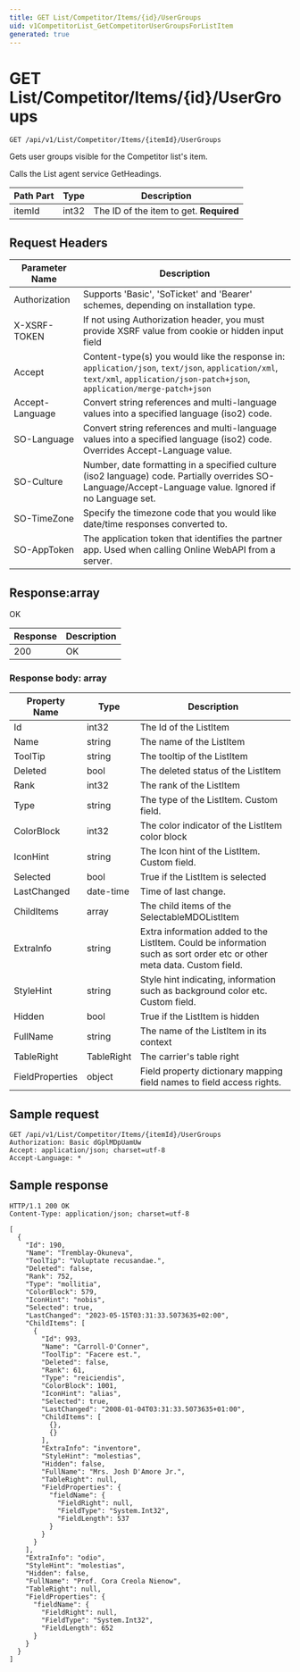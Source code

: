 ```yaml
---
title: GET List/Competitor/Items/{id}/UserGroups
uid: v1CompetitorList_GetCompetitorUserGroupsForListItem
generated: true
---
```


# GET List/Competitor/Items/{id}/UserGroups

```http
GET /api/v1/List/Competitor/Items/{itemId}/UserGroups
```

Gets user groups visible for the Competitor list's item.


Calls the List agent service GetHeadings.





| Path Part | Type | Description |
|-----------|------|-------------|
| itemId | int32 | The ID of the item to get. **Required** |



## Request Headers

| Parameter Name | Description |
|----------------|-------------|
| Authorization  | Supports 'Basic', 'SoTicket' and 'Bearer' schemes, depending on installation type. |
| X-XSRF-TOKEN   | If not using Authorization header, you must provide XSRF value from cookie or hidden input field |
| Accept         | Content-type(s) you would like the response in: `application/json`, `text/json`, `application/xml`, `text/xml`, `application/json-patch+json`, `application/merge-patch+json` |
| Accept-Language | Convert string references and multi-language values into a specified language (iso2) code. |
| SO-Language | Convert string references and multi-language values into a specified language (iso2) code. Overrides Accept-Language value. |
| SO-Culture | Number, date formatting in a specified culture (iso2 language) code. Partially overrides SO-Language/Accept-Language value. Ignored if no Language set. |
| SO-TimeZone | Specify the timezone code that you would like date/time responses converted to. |
| SO-AppToken | The application token that identifies the partner app. Used when calling Online WebAPI from a server. |


## Response:array

OK

| Response | Description |
|----------------|-------------|
| 200 | OK |

### Response body: array

| Property Name | Type |  Description |
|----------------|------|--------------|
| Id | int32 | The Id of the ListItem |
| Name | string | The name of the ListItem |
| ToolTip | string | The tooltip of the ListItem |
| Deleted | bool | The deleted status of the ListItem |
| Rank | int32 | The rank of the ListItem |
| Type | string | The type of the ListItem. Custom field. |
| ColorBlock | int32 | The color indicator of the ListItem color block |
| IconHint | string | The Icon hint of the ListItem. Custom field. |
| Selected | bool | True if the ListItem is selected |
| LastChanged | date-time | Time of last change. |
| ChildItems | array | The child items of the SelectableMDOListItem |
| ExtraInfo | string | Extra information added to the ListItem. Could be information such as sort order etc or other meta data. Custom field. |
| StyleHint | string | Style hint indicating, information such as background color etc. Custom field. |
| Hidden | bool | True if the ListItem is hidden |
| FullName | string | The name of the ListItem in its context |
| TableRight | TableRight | The carrier's table right |
| FieldProperties | object | Field property dictionary mapping field names to field access rights. |

## Sample request

```http!
GET /api/v1/List/Competitor/Items/{itemId}/UserGroups
Authorization: Basic dGplMDpUamUw
Accept: application/json; charset=utf-8
Accept-Language: *
```

## Sample response

```http_
HTTP/1.1 200 OK
Content-Type: application/json; charset=utf-8

[
  {
    "Id": 190,
    "Name": "Tremblay-Okuneva",
    "ToolTip": "Voluptate recusandae.",
    "Deleted": false,
    "Rank": 752,
    "Type": "mollitia",
    "ColorBlock": 579,
    "IconHint": "nobis",
    "Selected": true,
    "LastChanged": "2023-05-15T03:31:33.5073635+02:00",
    "ChildItems": [
      {
        "Id": 993,
        "Name": "Carroll-O'Conner",
        "ToolTip": "Facere est.",
        "Deleted": false,
        "Rank": 61,
        "Type": "reiciendis",
        "ColorBlock": 1001,
        "IconHint": "alias",
        "Selected": true,
        "LastChanged": "2008-01-04T03:31:33.5073635+01:00",
        "ChildItems": [
          {},
          {}
        ],
        "ExtraInfo": "inventore",
        "StyleHint": "molestias",
        "Hidden": false,
        "FullName": "Mrs. Josh D'Amore Jr.",
        "TableRight": null,
        "FieldProperties": {
          "fieldName": {
            "FieldRight": null,
            "FieldType": "System.Int32",
            "FieldLength": 537
          }
        }
      }
    ],
    "ExtraInfo": "odio",
    "StyleHint": "molestias",
    "Hidden": false,
    "FullName": "Prof. Cora Creola Nienow",
    "TableRight": null,
    "FieldProperties": {
      "fieldName": {
        "FieldRight": null,
        "FieldType": "System.Int32",
        "FieldLength": 652
      }
    }
  }
]
```